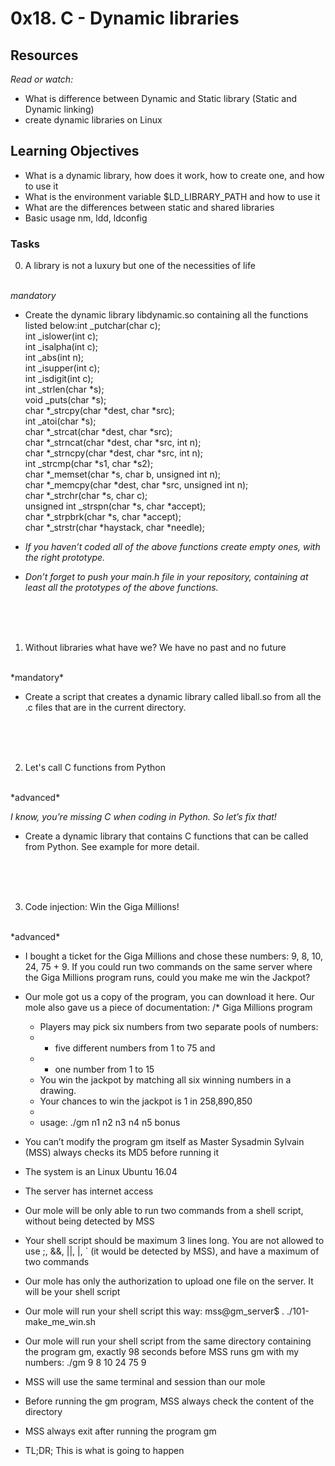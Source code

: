 # **0x18. C - Dynamic libraries**

## Resources
*Read or watch:*

* What is difference between Dynamic and Static library (Static and Dynamic linking)
* create dynamic libraries on Linux

## Learning Objectives
* What is a dynamic library, how does it work, how to create one, and how to use it
* What is the environment variable $LD_LIBRARY_PATH and how to use it
* What are the differences between static and shared libraries
* Basic usage nm, ldd, ldconfig


### Tasks
0. A library is not a luxury but one of the necessities of life <br>

<br> *mandatory*

- Create the dynamic library libdynamic.so containing all the functions listed below:int _putchar(char c); <br>
int _islower(int c); <br>
int _isalpha(int c); <br>
int _abs(int n); <br>
int _isupper(int c); <br>
int _isdigit(int c); <br>
int _strlen(char *s); <br>
void _puts(char *s); <br>
char *_strcpy(char *dest, char *src); <br>
int _atoi(char *s); <br>
char *_strcat(char *dest, char *src); <br>
char *_strncat(char *dest, char *src, int n); <br>
char *_strncpy(char *dest, char *src, int n); <br>
int _strcmp(char *s1, char *s2); <br>
char *_memset(char *s, char b, unsigned int n); <br>
char *_memcpy(char *dest, char *src, unsigned int n); <br>
char *_strchr(char *s, char c); <br>
unsigned int _strspn(char *s, char *accept); <br>
char *_strpbrk(char *s, char *accept); <br>
char *_strstr(char *haystack, char *needle); <br>

- *If you haven’t coded all of the above functions create empty ones, with the right prototype.*
- *Don’t forget to push your main.h file in your repository, containing at least all the prototypes of the above functions.*


<br>
<br>
<br>

1. Without libraries what have we? We have no past and no future
<br>
*mandatory*
<br>

- Create a script that creates a dynamic library called liball.so from all the .c files that are in the current directory.

<br>
<br>
<br>

2. Let's call C functions from Python
<br>
*advanced*
<br>

*I know, you’re missing C when coding in Python. So let’s fix that!*

- Create a dynamic library that contains C functions that can be called from Python. See example for more detail.

<br>
<br>
<br>

3. Code injection: Win the Giga Millions!
<br>
*advanced*
<br>

- I bought a ticket for the Giga Millions and chose these numbers: 9, 8, 10, 24, 75 + 9. If you could run two commands on the same server where the Giga Millions program runs, could you make me win the Jackpot?

- Our mole got us a copy of the program, you can download it here. Our mole also gave us a piece of documentation:
/* Giga Millions program                                                                                    
  * Players may pick six numbers from two separate pools of numbers:                                                
  * - five different numbers from 1 to 75 and                                                                       
  * - one number from 1 to 15                                                                                       
  * You win the jackpot by matching all six winning numbers in a drawing.                                           
  * Your chances to win the jackpot is 1 in 258,890,850                                                             
  *                                                                                                                 
  * usage: ./gm n1 n2 n3 n4 n5 bonus
- You can’t modify the program gm itself as Master Sysadmin Sylvain (MSS) always checks its MD5 before running it
- The system is an Linux Ubuntu 16.04
- The server has internet access
- Our mole will be only able to run two commands from a shell script, without being detected by MSS
- Your shell script should be maximum 3 lines long. You are not allowed to use ;, &&, ||, |, ` (it would be detected by MSS), and have a maximum of two commands
- Our mole has only the authorization to upload one file on the server. It will be your shell script
- Our mole will run your shell script this way: mss@gm_server$ . ./101-make_me_win.sh
- Our mole will run your shell script from the same directory containing the program gm, exactly 98 seconds before MSS runs gm with my numbers: ./gm 9 8 10 24 75 9
- MSS will use the same terminal and session than our mole
- Before running the gm program, MSS always check the content of the directory
- MSS always exit after running the program gm
- TL;DR; This is what is going to happen

